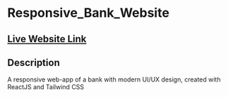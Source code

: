 # Responsive_Bank_Website

## [Live Website Link](https://hoo-bank-11.netlify.app/)

## Description
A responsive web-app of a bank with modern UI/UX design, created with ReactJS and Tailwind CSS
